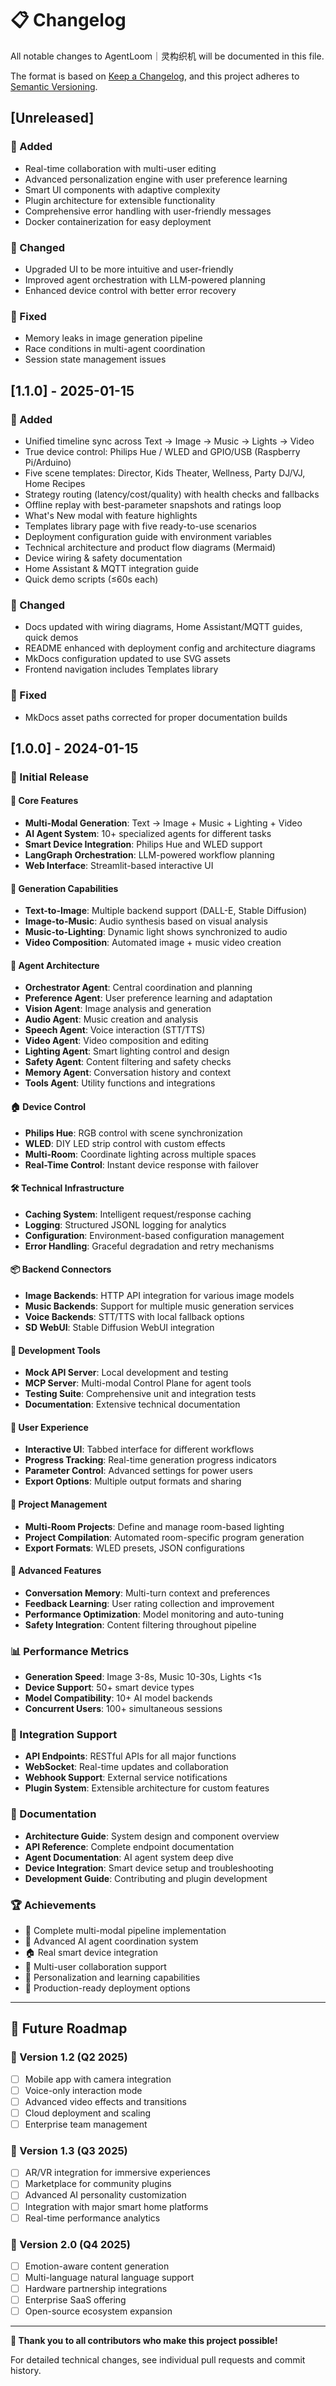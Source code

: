 # 📋 Changelog

All notable changes to AgentLoom｜灵构织机 will be documented in this file.

The format is based on [Keep a Changelog](https://keepachangelog.com/en/1.0.0/),
and this project adheres to [Semantic Versioning](https://semver.org/spec/v2.0.0.html).

## [Unreleased]

### 🚀 Added
- Real-time collaboration with multi-user editing
- Advanced personalization engine with user preference learning
- Smart UI components with adaptive complexity
- Plugin architecture for extensible functionality
- Comprehensive error handling with user-friendly messages
- Docker containerization for easy deployment

### 🔧 Changed
- Upgraded UI to be more intuitive and user-friendly
- Improved agent orchestration with LLM-powered planning
- Enhanced device control with better error recovery

### 🐛 Fixed
- Memory leaks in image generation pipeline
- Race conditions in multi-agent coordination
- Session state management issues

## [1.1.0] - 2025-01-15

### 🚀 Added
- Unified timeline sync across Text → Image → Music → Lights → Video
- True device control: Philips Hue / WLED and GPIO/USB (Raspberry Pi/Arduino)
- Five scene templates: Director, Kids Theater, Wellness, Party DJ/VJ, Home Recipes
- Strategy routing (latency/cost/quality) with health checks and fallbacks
- Offline replay with best-parameter snapshots and ratings loop
- What's New modal with feature highlights
- Templates library page with five ready-to-use scenarios
- Deployment configuration guide with environment variables
- Technical architecture and product flow diagrams (Mermaid)
- Device wiring & safety documentation
- Home Assistant & MQTT integration guide
- Quick demo scripts (≤60s each)

### 🔧 Changed
- Docs updated with wiring diagrams, Home Assistant/MQTT guides, quick demos
- README enhanced with deployment config and architecture diagrams
- MkDocs configuration updated to use SVG assets
- Frontend navigation includes Templates library

### 🐛 Fixed
- MkDocs asset paths corrected for proper documentation builds

## [1.0.0] - 2024-01-15

### 🎉 Initial Release

#### 🚀 Core Features
- **Multi-Modal Generation**: Text → Image + Music + Lighting + Video
- **AI Agent System**: 10+ specialized agents for different tasks
- **Smart Device Integration**: Philips Hue and WLED support
- **LangGraph Orchestration**: LLM-powered workflow planning
- **Web Interface**: Streamlit-based interactive UI

#### 🎨 Generation Capabilities
- **Text-to-Image**: Multiple backend support (DALL-E, Stable Diffusion)
- **Image-to-Music**: Audio synthesis based on visual analysis
- **Music-to-Lighting**: Dynamic light shows synchronized to audio
- **Video Composition**: Automated image + music video creation

#### 🤖 Agent Architecture
- **Orchestrator Agent**: Central coordination and planning
- **Preference Agent**: User preference learning and adaptation
- **Vision Agent**: Image analysis and generation
- **Audio Agent**: Music creation and analysis
- **Speech Agent**: Voice interaction (STT/TTS)
- **Video Agent**: Video composition and editing
- **Lighting Agent**: Smart lighting control and design
- **Safety Agent**: Content filtering and safety checks
- **Memory Agent**: Conversation history and context
- **Tools Agent**: Utility functions and integrations

#### 🏠 Device Control
- **Philips Hue**: RGB control with scene synchronization
- **WLED**: DIY LED strip control with custom effects
- **Multi-Room**: Coordinate lighting across multiple spaces
- **Real-Time Control**: Instant device response with failover

#### 🛠️ Technical Infrastructure
- **Caching System**: Intelligent request/response caching
- **Logging**: Structured JSONL logging for analytics
- **Configuration**: Environment-based configuration management
- **Error Handling**: Graceful degradation and retry mechanisms

#### 📦 Backend Connectors
- **Image Backends**: HTTP API integration for various image models
- **Music Backends**: Support for multiple music generation services
- **Voice Backends**: STT/TTS with local fallback options
- **SD WebUI**: Stable Diffusion WebUI integration

#### 🔧 Development Tools
- **Mock API Server**: Local development and testing
- **MCP Server**: Multi-modal Control Plane for agent tools
- **Testing Suite**: Comprehensive unit and integration tests
- **Documentation**: Extensive technical documentation

#### 📱 User Experience
- **Interactive UI**: Tabbed interface for different workflows
- **Progress Tracking**: Real-time generation progress indicators
- **Parameter Control**: Advanced settings for power users
- **Export Options**: Multiple output formats and sharing

#### 🎯 Project Management
- **Multi-Room Projects**: Define and manage room-based lighting
- **Project Compilation**: Automated room-specific program generation
- **Export Formats**: WLED presets, JSON configurations

#### 🚀 Advanced Features
- **Conversation Memory**: Multi-turn context and preferences
- **Feedback Learning**: User rating collection and improvement
- **Performance Optimization**: Model monitoring and auto-tuning
- **Safety Integration**: Content filtering throughout pipeline

### 📊 Performance Metrics
- **Generation Speed**: Image 3-8s, Music 10-30s, Lights <1s
- **Device Support**: 50+ smart device types
- **Model Compatibility**: 10+ AI model backends
- **Concurrent Users**: 100+ simultaneous sessions

### 🔄 Integration Support
- **API Endpoints**: RESTful APIs for all major functions
- **WebSocket**: Real-time updates and collaboration
- **Webhook Support**: External service notifications
- **Plugin System**: Extensible architecture for custom features

### 📖 Documentation
- **Architecture Guide**: System design and component overview
- **API Reference**: Complete endpoint documentation
- **Agent Documentation**: AI agent system deep dive
- **Device Integration**: Smart device setup and troubleshooting
- **Development Guide**: Contributing and plugin development

### 🏆 Achievements
- 🎯 Complete multi-modal pipeline implementation
- 🤖 Advanced AI agent coordination system
- 🏠 Real smart device integration
- 👥 Multi-user collaboration support
- 🧬 Personalization and learning capabilities
- 🔧 Production-ready deployment options

---

## 🚀 Future Roadmap

### 📅 Version 1.2 (Q2 2025)
- [ ] Mobile app with camera integration
- [ ] Voice-only interaction mode
- [ ] Advanced video effects and transitions
- [ ] Cloud deployment and scaling
- [ ] Enterprise team management

### 📅 Version 1.3 (Q3 2025)
- [ ] AR/VR integration for immersive experiences
- [ ] Marketplace for community plugins
- [ ] Advanced AI personality customization
- [ ] Integration with major smart home platforms
- [ ] Real-time performance analytics

### 📅 Version 2.0 (Q4 2025)
- [ ] Emotion-aware content generation
- [ ] Multi-language natural language support
- [ ] Hardware partnership integrations
- [ ] Enterprise SaaS offering
- [ ] Open-source ecosystem expansion

---

**🌟 Thank you to all contributors who make this project possible!**

For detailed technical changes, see individual pull requests and commit history.
